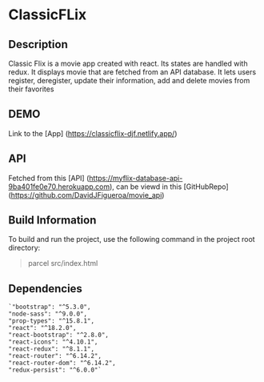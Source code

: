 # ClassicFLix

## Description

Classic Flix is a movie app created with react. Its states are handled with redux. It displays movie that are fetched from an API database. It lets users register, deregister, update their information, add and delete movies from their favorites


## DEMO

Link to the [App] (https://classicflix-djf.netlify.app/)

## API

Fetched from this [API] (https://myflix-database-api-9ba401fe0e70.herokuapp.com), can be viewd in this [GitHubRepo] (https://github.com/DavidJFigueroa/movie_api)

## Build Information

To build and run the project, use the following command in the project root directory:

> parcel src/index.html

##  Dependencies

    `"bootstrap": "^5.3.0", 
    "node-sass": "^9.0.0",
    "prop-types": "^15.8.1",
    "react": "^18.2.0",
    "react-bootstrap": "^2.8.0",
    "react-icons": "^4.10.1",
    "react-redux": "^8.1.1",
    "react-router": "^6.14.2",
    "react-router-dom": "^6.14.2",
    "redux-persist": "^6.0.0"`



